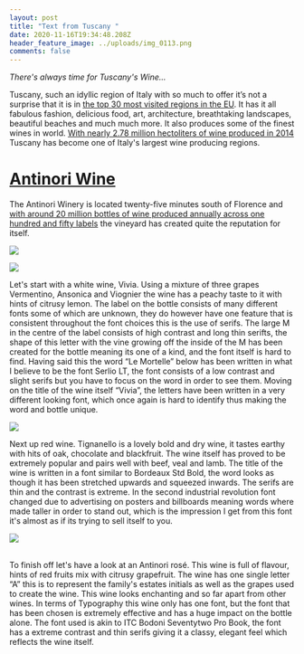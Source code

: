 ```yaml
---
layout: post
title: "Text from Tuscany "
date: 2020-11-16T19:34:48.208Z
header_feature_image: ../uploads/img_0113.png
comments: false
---
```

*There's always time for Tuscany's Wine...*



Tuscany, such an idyllic region of Italy with so much to offer it’s not a surprise that it is in [the top 30 most visited regions in the EU](http://www.italian-lawyer.eu/veneto-tourism). It has it all fabulous fashion, delicious food, art, architecture, breathtaking landscapes, beautiful beaches and much much more. It also produces some of the finest wines in world. [With nearly 2.78 million hectoliters of wine produced in 2014 ](https://daily.sevenfifty.com/regions/tuscany/#:~:text=Nearly%20two%2Dthirds%20of%20Tuscany's,2.78%20million%20hectoliters%20of%20wine)Tuscany has become one of Italy's largest wine producing regions.

# **[Antinori Wine](https://www.antinori.it/en/0)**

The Antinori Winery is located twenty-five minutes south of Florence and[ with around 20 million bottles of wine produced annually across one hundred and fifty labels](https://www.wine-searcher.com/merchant/27479#:~:text=Antinori%20is%20a%20Tuscany%2Dbased,produced%20annually%20across%20150%20labels) the vineyard has created quite the reputation for itself.

![](../uploads/vivia_le-mortelle_nuova2018.png)

![](../uploads/vivia-bianco-maremma-toscana-le-mortelle-etikett_600x600.png)

Let's start with a white wine, Vivia. Using a mixture of three grapes Vermentino, Ansonica and Viognier the wine has a peachy taste to it with hints of citrusy lemon. The label on the bottle consists of many different fonts some of which are unknown, they do however have one feature that is consistent throughout the font choices this is the use of serifs. The large M in the centre of the label consists of high contrast and long thin serifts, the shape of this letter with the vine growing off the inside of the M has been created for the bottle meaning its one of a kind, and the font itself is hard to find. Having said this the word “Le Mortelle” below has been written in what I believe to be the font Serlio LT, the font consists of a low contrast and slight serifs but you have to focus on the word in order to see them. Moving on the title of the wine itself “Vivia”, the letters have been written in a very different looking font, which once again is hard to identify thus making the word and bottle unique.

![](../uploads/20118007313-ms.jpg)

Next up red wine. Tignanello is a lovely bold and dry wine, it tastes earthy with hits of oak, chocolate and blackfruit. The wine itself has proved to be extremely popular and pairs well with beef, veal and lamb. The title of the wine is written in a font similar to Bordeaux Std Bold, the word looks as though it has been stretched upwards and squeezed inwards. The serifs are thin and the contrast is extreme. In the second industrial revolution font changed due to advertising on posters and billboards meaning words where made taller in order to stand out, which is the impression I get from this font it's almost as if its trying to sell itself to you.

![](../uploads/packshot_a.png)

\
To finish off let's have a look at an Antinori rosé. This wine is full of flavour, hints of red fruits mix with citrusy grapefruit. The wine has one single letter “A” this is to represent the family's estates initials as well as the grapes used to create the wine. This wine looks enchanting and so far apart from other wines. In terms of Typography this wine only has one font, but the font that has been chosen is extremely effective and has a huge impact on the bottle alone. The font used is akin to ITC Bodoni Seventytwo Pro Book, the font has a extreme contrast and thin serifs giving it a classy, elegant feel which reflects the wine itself.